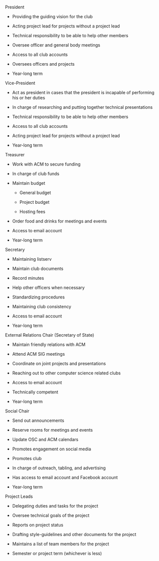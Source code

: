President

* Providing the guiding vision for the club

* Acting project lead for projects without a project lead

* Technical responsibility to be able to help other members

* Oversee officer and general body meetings

* Access to all club accounts

* Oversees officers and projects

* Year-long term

Vice-President

* Act as president in cases that the president is incapable of performing his or her duties

* In charge of researching and putting together technical presentations

* Technical responsibility to be able to help other members

* Access to all club accounts

* Acting project lead for projects without a project lead

* Year-long term

Treasurer

* Work with ACM to secure funding

* In charge of club funds

* Maintain budget

    * General budget

    * Project budget

    * Hosting fees

* Order food and drinks for meetings and events

* Access to email account

* Year-long term

Secretary

* Maintaining listserv

* Maintain club documents

* Record minutes

* Help other officers when necessary

* Standardizing procedures

* Maintaining club consistency

* Access to email account

* Year-long term

External Relations Chair (Secretary of State)

* Maintain friendly relations with ACM

* Attend ACM SIG meetings

* Coordinate on joint projects and presentations

* Reaching out to other computer science related clubs

* Access to email account

* Technically competent

* Year-long term

Social Chair

* Send out announcements 

* Reserve rooms for meetings and events

* Update OSC and ACM calendars 

* Promotes engagement on social media

* Promotes club

* In charge of outreach, tabling, and advertising

* Has access to email account and Facebook account

* Year-long term

Project Leads

* Delegating duties and tasks for the project

* Oversee technical goals of the project

* Reports on project status

* Drafting style-guidelines and other documents for the project

* Maintains a list of team members for the project

* Semester or project term (whichever is less)

